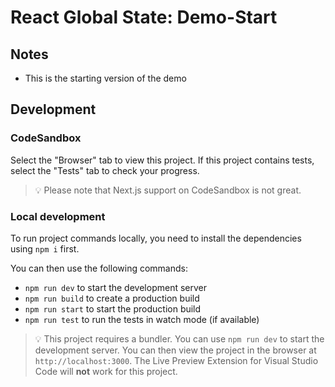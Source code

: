 # React Global State: Demo-Start

## Notes

-   This is the starting version of the demo

## Development

### CodeSandbox

Select the "Browser" tab to view this project. If this project contains tests, select the "Tests" tab to check your progress.

> 💡 Please note that Next.js support on CodeSandbox is not great.

### Local development

To run project commands locally, you need to install the dependencies using `npm i` first.

You can then use the following commands:

-   `npm run dev` to start the development server
-   `npm run build` to create a production build
-   `npm run start` to start the production build
-   `npm run test` to run the tests in watch mode (if available)

> 💡 This project requires a bundler. You can use `npm run dev` to start the development server. You can then view the project in the browser at `http://localhost:3000`. The Live Preview Extension for Visual Studio Code will **not** work for this project.
